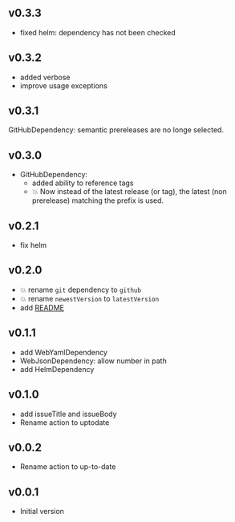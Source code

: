 ## v0.3.3

- fixed helm: dependency has not been checked

## v0.3.2

- added verbose
- improve usage exceptions

## v0.3.1

GitHubDependency: semantic prereleases are no longe selected.

## v0.3.0

- GitHubDependency:
  - added ability to reference tags
  - :boom: Now instead of the latest release (or tag), the latest (non prerelease) matching the prefix is used.

## v0.2.1

- fix helm

## v0.2.0

- :boom: rename `git` dependency to `github`
- :boom: rename `newestVersion` to `latestVersion`
- add [README](README.md)

## v0.1.1

- add WebYamlDependency
- WebJsonDependency: allow number in path
- add HelmDependency

## v0.1.0

- add issueTitle and issueBody
- Rename action to uptodate

## v0.0.2

- Rename action to up-to-date

## v0.0.1

- Initial version
